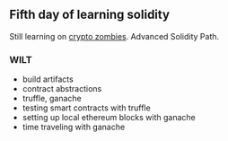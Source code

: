 ## Fifth day of learning solidity

Still learning on [crypto zombies](https://cryptozombies.io/). Advanced Solidity Path.

### WILT

- build artifacts
- contract abstractions
- truffle, ganache
- testing smart contracts with truffle
- setting up local ethereum blocks with ganache
- time traveling with ganache
